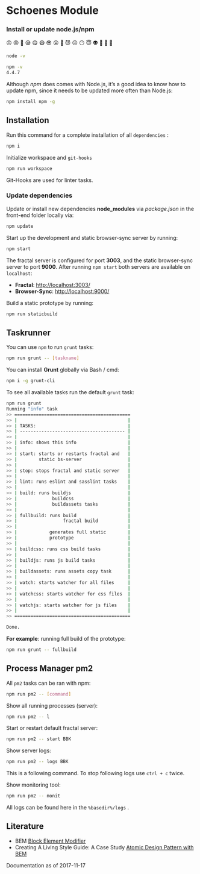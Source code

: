 # Schoenes Module

### Install or update node.js/npm

:angry:
:rage:
:triumph:
:sleepy:
:yum:
:mask:
:sunglasses:
:dizzy_face:
:imp:
:smiling_imp:
:neutral_face:
:no_mouth:
:innocent:
:alien:
:yellow_heart:
:blue_heart:
:purple_heart:

```bash
node -v
```

```bash
npm -v
4.4.7
```

Although _npm_ does comes with Node.js, it’s a good idea to know how to update npm, since it needs to be updated more often than Node.js:

```bash
npm install npm -g
```

## <a name="intall"></a>Installation

Run this command for a complete installation of all `dependencies` :

```bash
npm i
```

Initialize workspace and `git-hooks`

```bash
npm run workspace
```

Git-Hooks are used for linter tasks.

### Update dependencies

Update or install new dependencies **node_modules** via _package.json_ in the front-end folder locally via:

```bash
npm update
```

Start up the development and static browser-sync server by running:

```bash
npm start
```

The fractal server is configured for port **3003**, and the static browser-sync server to port **9000**.
After running `npm start` both servers are available on `localhost`:

- **Fractal**: [http://localhost:3003/](http://localhost:3003/)
- **Browser-Sync**: [http://localhost:9000/](http://localhost:9000/)

Build a static prototype by running:

```bash
npm run staticbuild
```

## <a name="taskrunner"></a>Taskrunner

You can use `npm` to run `grunt` tasks:

```bash
npm run grunt -- [taskname]
```

You can install **Grunt** globally via Bash / cmd:

```bash
npm i -g grunt-cli
```

To see all available tasks run the default `grunt` task:

```bash
npm run grunt
Running "info" task
>> ===========================================
>> |                                         |
>> | TASKS:                                  |
>> | --------------------------------------- |
>> |                                         |
>> | info: shows this info                   |
>> |                                         |
>> | start: starts or restarts fractal and   |
>> |        static bs-server                 |
>> |                                         |
>> | stop: stops fractal and static server   |
>> |                                         |
>> | lint: runs eslint and sasslint tasks    |
>> |                                         |
>> | build: runs buildjs                     |
>> |             buildcss                    |
>> |             buildassets tasks           |
>> |                                         |
>> | fullbuild: runs build                   |
>> |                 fractal build           |
>> |                                         |
>> |            generates full static        |
>> |            prototype                    |
>> |                                         |
>> | buildcss: runs css build tasks          |
>> |                                         |
>> | buildjs: runs js build tasks            |
>> |                                         |
>> | buildassets: runs assets copy task      |
>> |                                         |
>> | watch: starts watcher for all files     |
>> |                                         |
>> | watchcss: starts watcher for css files  |
>> |                                         |
>> | watchjs: starts watcher for js files    |
>> |                                         |
>> ===========================================

Done.
```

**For example**: running full build of the prototype:

```bash
npm run grunt -- fullbuild
```

## <a name="pm2"></a> Process Manager pm2

All `pm2` tasks can be ran with npm:

```bash
npm run pm2 -- [command]
```

Show all running processes (server):

```bash
npm run pm2 -- l
```

Start or restart default fractal server:

```bash
npm run pm2 -- start BBK
```

Show server logs:

```bash
npm run pm2 -- logs BBK
```

This is a following command. To stop following logs use `ctrl + c` twice.

Show monitoring tool:

```bash
npm run pm2 -- monit
```

All logs can be found here in the `%basedir%/logs` .

## Literature

- BEM [Block Element Modifier](http://getbem.com/introduction/)
- Creating A Living Style Guide: A Case Study [Atomic Design Pattern with BEM](https://www.smashingmagazine.com/2016/05/creating-a-living-style-guide-case-study/)

Documentation as of 2017-11-17
